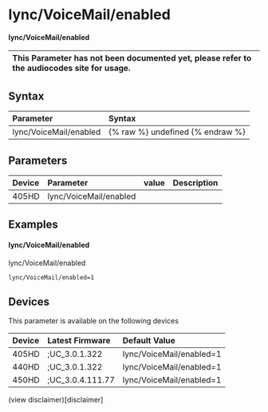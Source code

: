 ﻿---
description: lync/VoiceMail/enabled
search:
    keywords: ['lync','VoiceMail','enabled']
---

# lync/VoiceMail/enabled

#### lync/VoiceMail/enabled


| This Parameter has not been documented yet, please refer to the audiocodes site for usage.  |
| :--- |

## Syntax
| Parameter | Syntax |
| :--- | :--- |
|lync/VoiceMail/enabled | {% raw %} undefined {% endraw %} |

## Parameters
|Device|Parameter|value|Description|
|:---|:---|:---|:---|
| 405HD | lync/VoiceMail/enabled |  |  |

## Examples
#### lync/VoiceMail/enabled

lync/VoiceMail/enabled

```
lync/VoiceMail/enabled=1
```

## Devices
This parameter is available on the following devices

| Device | Latest Firmware | Default Value |
|:---|:---|:---|
| 405HD | ;UC_3.0.1.322 | lync/VoiceMail/enabled=1 
| 440HD | ;UC_3.0.1.322 | lync/VoiceMail/enabled=1 
| 450HD | ;UC_3.0.4.111.77 | lync/VoiceMail/enabled=1 

(view disclaimer)[disclaimer]
